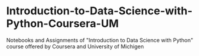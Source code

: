 # Introduction-to-Data-Science-with-Python-Coursera-UM
Notebooks and Assignments of "Introduction to Data Science with Python" course offered by Coursera and University of Michigen
